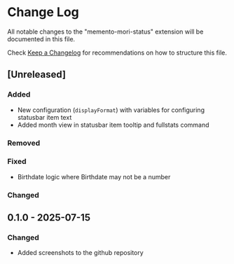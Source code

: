# Change Log

All notable changes to the "memento-mori-status" extension will be documented in this file.

Check [Keep a Changelog](http://keepachangelog.com/) for recommendations on how to structure this file.

## [Unreleased]

### Added
- New configuration (`displayFormat`) with variables for configuring statusbar item text
- Added month view in statusbar item tooltip and fullstats command
### Removed


### Fixed
- Birthdate logic where Birthdate may not be a number

### Changed

## 0.1.0 - 2025-07-15

### Changed
- Added screenshots to the github repository